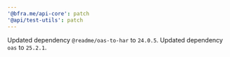 ```yaml
---
'@bfra.me/api-core': patch
'@api/test-utils': patch
---
```


Updated dependency `@readme/oas-to-har` to `24.0.5`.
Updated dependency `oas` to `25.2.1`.
